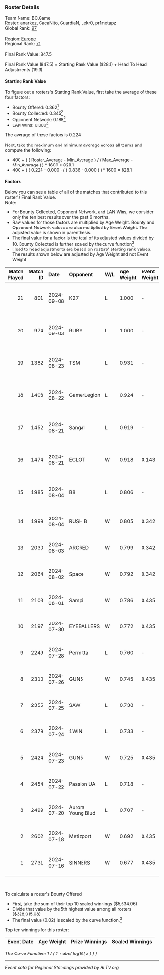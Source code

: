 ### Roster Details<br />
Team Name: BC.Game<br />
Roster: anarkez, CacaNito, GuardiaN, Lekr0, pr1metapz<br />
Global Rank: [97](../../standings_global_2024_10_02.md)<br />
<br />
Region: [Europe]( ../../standings_europe_2024_10_02.md)<br />
Regional Rank: [71]( ../../standings_europe_2024_10_02.md)<br />
<br />
Final Rank Value:  847.5<br />
<br />
Final Rank Value (847.5) = Starting Rank Value (828.1) + Head To Head Adjustments (19.3)<br />

#### Starting Rank Value<br />
To figure out a rosters's Starting Rank Value, first take the average of these four factors:<br />
- Bounty Offered: 0.362[<sup>1</sup>](#table2)
- Bounty Collected: 0.345[<sup>2</sup>](#table1)
- Opponent Network: 0.188[<sup>2</sup>](#table1)
- LAN Wins: 0.000[<sup>2</sup>](#table1)

The average of these factors is 0.224<br />
<br />
Next, take the maximum and minimum average across all teams and compute the following:<br />
- 400 + ( ( Roster_Average - Min_Average ) / ( Max_Average - Min_Average ) ) * 1600 = 828.1
- 400 + ( ( 0.224 - 0.000 ) / ( 0.836 - 0.000 ) ) * 1600 = 828.1


#### Factors<br />
Below you can see a table of all of the matches that contributed to this roster's Final Rank Value.<br />
Note:<br />

- For Bounty Collected, Opponent Network, and LAN Wins, we consider only the ten best results over the past 6 months.
- Raw values for those factors are multiplied by Age Weight. Bounty and Opponent Network values are also multiplied by Event Weight. The adjusted value is shown in parenthesis.
- The final value for a factor is the total of its adjusted values divided by 10. Bounty Collected is further scaled by the curve function[<sup>3</sup>](#curveFunction)
- Head to head adjustments are based on rosters' starting rank values. The results shown below are adjusted by Age Weight and not Event Weight
<span id="table1"></span><br />


| Match Played | Match ID | Date       | Opponent          | W/L | Age Weight | Event Weight | Bounty Collected | Opponent Network | LAN Wins  | H2H Adj. | Roster                                        |
| -: | -: | :- | :- | :- | :- | :- | :- | :- | :- | -: | :- |
|           21 |      801 | 2024-09-08 | K27               | L   | 1.000      | -            | -                | -                | -         |   -24.84 | anarkez, CacaNito, GuardiaN, Lekr0, pr1metapz |
|           20 |      974 | 2024-09-03 | RUBY              | L   | 1.000      | -            | -                | -                | -         |   -18.23 | anarkez, CacaNito, KWERTZZ, Lekr0, pr1metapz  |
|           19 |     1382 | 2024-08-23 | TSM               | L   | 0.931      | -            | -                | -                | -         |    -9.77 | anarkez, CacaNito, KWERTZZ, Lekr0, pr1metapz  |
|           18 |     1408 | 2024-08-22 | GamerLegion       | L   | 0.924      | -            | -                | -                | -         |    -8.19 | anarkez, CacaNito, KWERTZZ, Lekr0, pr1metapz  |
|           17 |     1452 | 2024-08-21 | Sangal            | L   | 0.919      | -            | -                | -                | -         |    -3.07 | anarkez, CacaNito, KWERTZZ, Lekr0, pr1metapz  |
|           16 |     1474 | 2024-08-21 | ECLOT             | W   | 0.918      | 0.143        | 0.060 (0.008)    | 0.693 (0.091)    | 0 (0.000) |    16.58 | anarkez, CacaNito, KWERTZZ, Lekr0, pr1metapz  |
|           15 |     1985 | 2024-08-04 | B8                | L   | 0.806      | -            | -                | -                | -         |    -6.21 | anarkez, CacaNito, Lekr0, pr1metapz, REDSTAR  |
|           14 |     1999 | 2024-08-04 | RUSH B            | W   | 0.805      | 0.342        | 0.019 (0.005)    | 0.207 (0.057)    | 0 (0.000) |    12.10 | anarkez, CacaNito, joel, Lekr0, pr1metapz     |
|           13 |     2030 | 2024-08-03 | ARCRED            | W   | 0.799      | 0.342        | 0.026 (0.007)    | 0.383 (0.105)    | 0 (0.000) |    12.91 | anarkez, CacaNito, joel, Lekr0, pr1metapz     |
|           12 |     2064 | 2024-08-02 | Space             | W   | 0.792      | 0.342        | 0.003 (0.001)    | 0.467 (0.127)    | 0 (0.000) |     9.85 | anarkez, CacaNito, joel, Lekr0, pr1metapz     |
|           11 |     2103 | 2024-08-01 | Sampi             | W   | 0.786      | 0.435        | 0.030 (0.010)    | 0.797 (0.272)    | 0 (0.000) |    13.61 | anarkez, CacaNito, joel, Lekr0, pr1metapz     |
|           10 |     2197 | 2024-07-30 | EYEBALLERS        | W   | 0.772      | 0.435        | 0.000 (0.000)    | 0.479 (0.161)    | 0 (0.000) |     6.73 | anarkez, CacaNito, joel, Lekr0, pr1metapz     |
|            9 |     2249 | 2024-07-28 | Permitta          | L   | 0.760      | -            | -                | -                | -         |   -10.55 | anarkez, CacaNito, joel, Lekr0, pr1metapz     |
|            8 |     2310 | 2024-07-26 | GUN5              | W   | 0.745      | 0.435        | 0.071 (0.023)    | 1.000 (0.324)    | 0 (0.000) |    13.58 | anarkez, CacaNito, joel, Lekr0, pr1metapz     |
|            7 |     2355 | 2024-07-25 | SAW               | L   | 0.738      | -            | -                | -                | -         |    -1.61 | anarkez, CacaNito, joel, Lekr0, pr1metapz     |
|            6 |     2379 | 2024-07-24 | 1WIN              | L   | 0.733      | -            | -                | -                | -         |   -11.61 | anarkez, CacaNito, joel, Lekr0, pr1metapz     |
|            5 |     2424 | 2024-07-23 | GUN5              | W   | 0.725      | 0.435        | 0.071 (0.022)    | 1.000 (0.315)    | 0 (0.000) |    14.01 | anarkez, CacaNito, joel, Lekr0, pr1metapz     |
|            4 |     2454 | 2024-07-22 | Passion UA        | L   | 0.718      | -            | -                | -                | -         |    -5.29 | anarkez, CacaNito, joel, Lekr0, pr1metapz     |
|            3 |     2499 | 2024-07-20 | Aurora Young Blud | L   | 0.707      | -            | -                | -                | -         |    -9.67 | anarkez, CacaNito, joel, Lekr0, pr1metapz     |
|            2 |     2602 | 2024-07-18 | Metizport         | W   | 0.692      | 0.435        | 0.019 (0.006)    | 0.449 (0.135)    | 0 (0.000) |    11.72 | anarkez, CacaNito, joel, Lekr0, pr1metapz     |
|            1 |     2731 | 2024-07-16 | SINNERS           | W   | 0.677      | 0.435        | 0.149 (0.044)    | 1.000 (0.294)    | 0 (0.000) |    17.29 | anarkez, CacaNito, joel, Lekr0, pr1metapz     |

<br />
<span id="table2"></span><br />
To calculate a roster's Bounty Offered:<br />

- First, take the sum of their top 10 scaled winnings ($5,634.06)
- Divide that value by the 5th highest value among all rosters ($328,015.08)
- The final value (0.02) is scaled by the curve function.[<sup>3</sup>](#curveFunction)

Top ten winnings for this roster:<br />

| Event Date | Age Weight | Prize Winnings | Scaled Winnings |
| :- | -: | :- | :- |


<span id="curveFunction"></span>_The Curve Function: 1 / ( 1 + abs( log10( x ) ) )_<br />

---
_Event data for Regional Standings provided by HLTV.org_<br />
